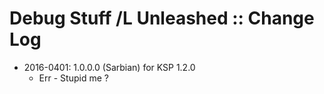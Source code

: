 # Debug Stuff /L Unleashed :: Change Log

* 2016-0401: 1.0.0.0 (Sarbian) for KSP 1.2.0
	+ Err - Stupid me ?
